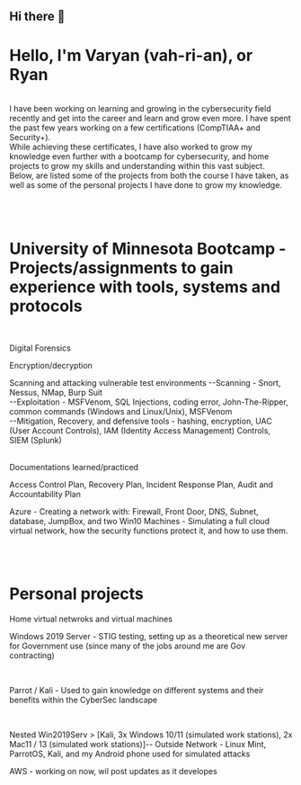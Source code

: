 ## Hi there 👋
<h1>Hello, I'm Varyan (vah-ri-an), or Ryan </h1> 
<br><body>I have been working on learning and growing in the cybersecurity field recently and get into the career and learn and grow even more. I have spent the past few years working on a few certifications (CompTIAA+ and Security+).<br>
While achieving these certificates, I have also worked to grow my knowledge even further with a bootcamp for cybersecurity, and home projects to grow my skills and understanding within this vast subject. <br>
Below, are listed some of the projects from both the course I have taken, as well as some of the personal projects I have done to grow my knowledge.</body>


<br> <br>
<h1>University of Minnesota Bootcamp - Projects/assignments to gain experience with tools, systems and protocols</h1><br>
<p>Digital Forensics</p>
<p>Encryption/decryption</p>
<body>Scanning and attacking vulnerable test environments</body>
<body>--Scanning - Snort, Nessus, NMap, Burp Suit</body><br>
<body>--Exploitation - MSFVenom, SQL Injections, coding error, John-The-Ripper, common commands (Windows and Linux/Unix), MSFVenom</body><br>
<body>--Mitigation, Recovery, and defensive tools - hashing, encryption, UAC (User Account Controls), IAM (Identity Access Management) Controls, <br>  SIEM (Splunk)</body> <br><br>
<p>Documentations learned/practiced</p>
<p>Access Control Plan, Recovery Plan, Incident Response Plan, Audit and Accountability Plan</p>
<p>Azure - Creating a network with: Firewall, Front Door, DNS, Subnet, database, JumpBox, and two Win10 Machines - Simulating a full cloud virtual network, how the security functions protect it, and how to use them. </p>
<br><br>
<h1>Personal projects</h1>
<body>Home virtual netwroks and virtual machines</body> <br>
<p>Windows 2019 Server - STIG testing, setting up as a theoretical new server for Government use (since many of the jobs around me are Gov contracting) </p><br>
<p>Parrot / Kali - Used to gain knowledge on different systems and their benefits within the CyberSec landscape </p><br>
<p>Nested Win2019Serv > [Kali, 3x Windows 10/11 (simulated work stations), 2x Mac11 / 13 (simulated work stations)]-- Outside Network - Linux Mint, ParrotOS, Kali, and my Android phone used for simulated attacks</p>
<body>AWS - working on now, wil post updates as it developes</body><br>
<body></body>
<!--
**VaryanW/VaryanW** is a ✨ _special_ ✨ repository because its `README.md` (this file) appears on your GitHub profile.

Here are some ideas to get you started:

- 🔭 I’m currently working on ...
- 🌱 I’m currently learning ...
- 👯 I’m looking to collaborate on ...
- 🤔 I’m looking for help with ...
- 💬 Ask me about ...
- 📫 How to reach me: ...
- 😄 Pronouns: ...
- ⚡ Fun fact: ...
-->
